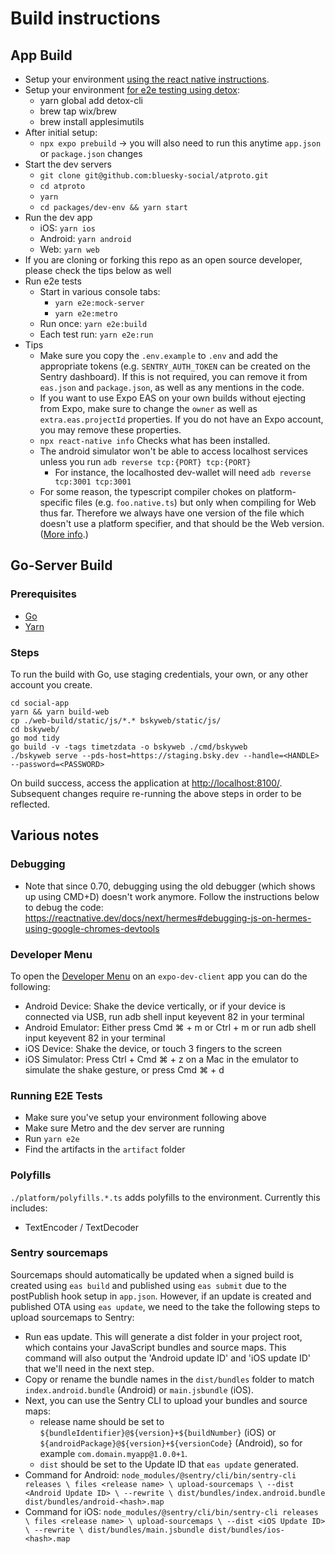 # Build instructions

## App Build

- Setup your environment [using the react native instructions](https://reactnative.dev/docs/environment-setup).
- Setup your environment [for e2e testing using detox](https://wix.github.io/Detox/docs/introduction/getting-started):
  - yarn global add detox-cli
  - brew tap wix/brew
  - brew install applesimutils
- After initial setup:
  - `npx expo prebuild` -> you will also need to run this anytime `app.json` or `package.json` changes
- Start the dev servers
  - `git clone git@github.com:bluesky-social/atproto.git`
  - `cd atproto`
  - `yarn`
  - `cd packages/dev-env && yarn start`
- Run the dev app
  - iOS: `yarn ios`
  - Android: `yarn android`
  - Web: `yarn web`
- If you are cloning or forking this repo as an open source developer, please check the tips below as well
- Run e2e tests
  - Start in various console tabs:
    - `yarn e2e:mock-server`
    - `yarn e2e:metro`
  - Run once: `yarn e2e:build`
  - Each test run: `yarn e2e:run`
- Tips
  - Make sure you copy the `.env.example` to `.env` and add the appropriate tokens (e.g. `SENTRY_AUTH_TOKEN` can be created on the Sentry dashboard). If this is not required, you can remove it from `eas.json` and `package.json`, as well as any mentions in the code.
  - If you want to use Expo EAS on your own builds without ejecting from Expo, make sure to change the `owner` as well as `extra.eas.projectId` properties. If you do not have an Expo account, you may remove these properties.
  - `npx react-native info` Checks what has been installed.
  - The android simulator won't be able to access localhost services unless you run `adb reverse tcp:{PORT} tcp:{PORT}`
    - For instance, the localhosted dev-wallet will need `adb reverse tcp:3001 tcp:3001`
  - For some reason, the typescript compiler chokes on platform-specific files (e.g. `foo.native.ts`) but only when compiling for Web thus far. Therefore we always have one version of the file which doesn't use a platform specifier, and that should be the Web version. ([More info](https://stackoverflow.com/questions/44001050/platform-specific-import-component-in-react-native-with-typescript).)

## Go-Server Build

### Prerequisites

- [Go](https://go.dev/)
- [Yarn](https://yarnpkg.com/)

### Steps

To run the build with Go, use staging credentials, your own, or any other account you create.

```
cd social-app
yarn && yarn build-web
cp ./web-build/static/js/*.* bskyweb/static/js/
cd bskyweb/
go mod tidy
go build -v -tags timetzdata -o bskyweb ./cmd/bskyweb
./bskyweb serve --pds-host=https://staging.bsky.dev --handle=<HANDLE> --password=<PASSWORD>
```

On build success, access the application at [http://localhost:8100/](http://localhost:8100/). Subsequent changes require re-running the above steps in order to be reflected.

## Various notes

### Debugging

- Note that since 0.70, debugging using the old debugger (which shows up using CMD+D) doesn't work anymore. Follow the instructions below to debug the code: https://reactnative.dev/docs/next/hermes#debugging-js-on-hermes-using-google-chromes-devtools

### Developer Menu

To open the [Developer Menu](https://docs.expo.dev/debugging/tools/#developer-menu) on an `expo-dev-client` app you can do the following:

- Android Device: Shake the device vertically, or if your device is connected via USB, run adb shell input keyevent 82 in your terminal
- Android Emulator: Either press Cmd ⌘ + m or Ctrl + m or run adb shell input keyevent 82 in your terminal
- iOS Device: Shake the device, or touch 3 fingers to the screen
- iOS Simulator: Press Ctrl + Cmd ⌘ + z on a Mac in the emulator to simulate the shake gesture, or press Cmd ⌘ + d

### Running E2E Tests

- Make sure you've setup your environment following above
- Make sure Metro and the dev server are running
- Run `yarn e2e`
- Find the artifacts in the `artifact` folder

### Polyfills

`./platform/polyfills.*.ts` adds polyfills to the environment. Currently this includes:

- TextEncoder / TextDecoder

### Sentry sourcemaps

Sourcemaps should automatically be updated when a signed build is created using `eas build` and published using `eas submit` due to the postPublish hook setup in `app.json`. However, if an update is created and published OTA using `eas update`, we need to the take the following steps to upload sourcemaps to Sentry:

- Run eas update. This will generate a dist folder in your project root, which contains your JavaScript bundles and source maps. This command will also output the 'Android update ID' and 'iOS update ID' that we'll need in the next step.
- Copy or rename the bundle names in the `dist/bundles` folder to match `index.android.bundle` (Android) or `main.jsbundle` (iOS).
- Next, you can use the Sentry CLI to upload your bundles and source maps:
  - release name should be set to `${bundleIdentifier}@${version}+${buildNumber}` (iOS) or `${androidPackage}@${version}+${versionCode}` (Android), so for example `com.domain.myapp@1.0.0+1`.
  - `dist` should be set to the Update ID that `eas update` generated.
- Command for Android:
  `node_modules/@sentry/cli/bin/sentry-cli releases \
files <release name> \
upload-sourcemaps \
--dist <Android Update ID> \
--rewrite \
dist/bundles/index.android.bundle dist/bundles/android-<hash>.map`
- Command for iOS:
  `node_modules/@sentry/cli/bin/sentry-cli releases \
files <release name> \
upload-sourcemaps \
--dist <iOS Update ID> \
--rewrite \
dist/bundles/main.jsbundle dist/bundles/ios-<hash>.map`
